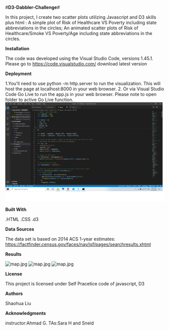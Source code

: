 #**D3-Dabbler-Challenge**#

In this project, I create two scatter plots utilizing Javascript and D3 skills plus html : A simple plot of Risk of Healthcare VS Poverty including state abbreviations in the circles; An animated scatter plots of Risk of Healthcare/Smoke VS Poverty/Age including state abbreviations in the circles. 

**Installation**

The code was developed using the Visual Studio Code, versions 1.45.1. 
Please go to https://code.visualstudio.com/ download latest version


**Deployment**

1.You'll need to use python -m http.server to run the visualization. This will host the page at localhost:8000 in your web browser.
2. Or via Visual Studio Code Go Live to run the app.js in your web browser. Please note to open folder to active Go Live function. 
![golive.jpg](https://github.com/whysoq520/D3-challenge/blob/master/Images/golive.png)

**Built With**

.HTML
.CSS
.d3

**Data Sources**

The data set is based on 2014 ACS 1-year estimates: https://factfinder.census.gov/faces/nav/jsf/pages/searchresults.xhtml

**Results**

![map.jpg](Images/map.jpg)
![map.jpg](Images/map.jpg)
![map.jpg](Images/map.jpg)

**License**

This project is licensed under Self Pracetice code of javascript, D3 



**Authors**

Shaohua Liu



**Acknowledgments**

instructor:Ahmad G.
TAs:Sara H and Sneid 

